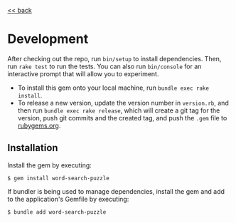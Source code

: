[<< back](../README.md)

# Development

After checking out the repo, run `bin/setup` to install dependencies. Then, run `rake test` to run the tests. You can also run `bin/console` for an interactive prompt that will allow you to experiment.

* To install this gem onto your local machine, run `bundle exec rake install`. 
* To release a new version, update the version number in `version.rb`, and then run `bundle exec rake release`, which will create a git tag for the version, push git commits and the created tag, and push the `.gem` file to [rubygems.org](https://rubygems.org).

## Installation

Install the gem by executing:

    $ gem install word-search-puzzle

If bundler is being used to manage dependencies, install the gem and add to the application's Gemfile by executing:

    $ bundle add word-search-puzzle

